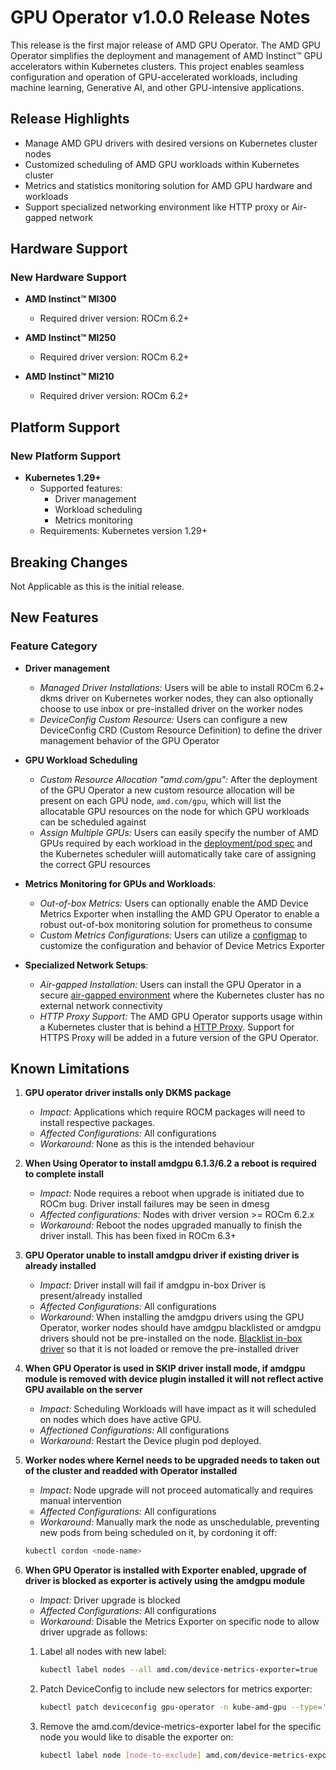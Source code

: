 # GPU Operator v1.0.0 Release Notes

This release is the first major release of AMD GPU Operator. The AMD GPU Operator simplifies the deployment and management of AMD Instinct™ GPU accelerators within Kubernetes clusters. This project enables seamless configuration and operation of GPU-accelerated workloads, including machine learning, Generative AI, and other GPU-intensive applications.

## Release Highlights

- Manage AMD GPU drivers with desired versions on Kubernetes cluster nodes
- Customized scheduling of AMD GPU workloads within Kubernetes cluster
- Metrics and statistics monitoring solution for AMD GPU hardware and workloads
- Support specialized networking environment like HTTP proxy or Air-gapped network

## Hardware Support

### New Hardware Support

- **AMD Instinct™ MI300**
  - Required driver version: ROCm 6.2+

- **AMD Instinct™ MI250**
  - Required driver version: ROCm 6.2+

- **AMD Instinct™ MI210**
  - Required driver version: ROCm 6.2+

## Platform Support

### New Platform Support

- **Kubernetes 1.29+**
  - Supported features:
    - Driver management
    - Workload scheduling
    - Metrics monitoring
  - Requirements: Kubernetes version 1.29+

## Breaking Changes

Not Applicable as this is the initial release.
</br>

## New Features

### Feature Category

- **Driver management**
  - *Managed Driver Installations:* Users will be able to install ROCm 6.2+ dkms driver on Kubernetes worker nodes, they can also optionally choose to use inbox or pre-installed driver on the worker nodes
  - *DeviceConfig Custom Resource:* Users can configure a new DeviceConfig CRD (Custom Resource Definition) to define the driver management behavior of the GPU Operator

- **GPU Workload Scheduling**
  - *Custom Resource Allocation "amd.com/gpu":* After the deployment of the GPU Operator a new custom resource allocation will be present on each GPU node, `amd.com/gpu`, which will list the allocatable GPU resources on the node for which GPU workloads can be scheduled against
  - *Assign Multiple GPUs:* Users can easily specify the number of AMD GPUs required by each workload in the [deployment/pod spec](https://instinct.docs.amd.com/projects/gpu-operator/en/release-v1.0.0/usage.html#creating-a-gpu-enabled-pod) and the Kubernetes scheduler wiill automatically take care of assigning the correct GPU resources

- **Metrics Monitoring for GPUs and Workloads**:
  - *Out-of-box Metrics:* Users can optionally enable the AMD Device Metrics Exporter when installing the AMD GPU Operator to enable a robust out-of-box monitoring solution for prometheus to consume
  - *Custom Metrics Configurations:* Users can utilize a [configmap](https://instinct.docs.amd.com/projects/gpu-operator/en/release-v1.0.0/metrics/exporter.html#configure-metrics-exporter) to customize the configuration and behavior of Device Metrics Exporter

- **Specialized Network Setups**:
  - *Air-gapped Installation:* Users can install the GPU Operator in a secure [air-gapped environment](https://instinct.docs.amd.com/projects/gpu-operator/en/release-v1.0.0/specialized_networks/airgapped-install.html) where the Kubernetes cluster has no external network connectivity
  - *HTTP Proxy Support:* The AMD GPU Operator supports usage within a Kubernetes cluster that is behind a [HTTP Proxy](https://instinct.docs.amd.com/projects/gpu-operator/en/release-v1.0.0/specialized_networks/http-proxy.html). Support for HTTPS Proxy will be added in a future version of the GPU Operator.

## Known Limitations

1. **GPU operator driver installs only DKMS package**
   - *Impact:* Applications which require ROCM packages will need to install respective packages.
   - *Affected Configurations:* All configurations
   - *Workaround:* None as this is the intended behaviour

2. **When Using Operator to install amdgpu 6.1.3/6.2 a reboot is required to complete install**
   - *Impact:* Node requires a reboot when upgrade is initiated due to ROCm bug. Driver install failures may be seen in dmesg
   - *Affected configurations:* Nodes with driver version >= ROCm 6.2.x
   - *Workaround:* Reboot the nodes upgraded manually to finish the driver install. This has been fixed in ROCm 6.3+

3. **GPU Operator unable to install amdgpu driver if existing driver is already installed**
   - *Impact:* Driver install will fail if amdgpu in-box Driver is present/already installed
   - *Affected Configurations:* All configurations
   - *Workaround:* When installing the amdgpu drivers using the GPU Operator, worker nodes should have amdgpu blacklisted or amdgpu drivers should not be pre-installed on the node. [Blacklist in-box driver](https://instinct.docs.amd.com/projects/gpu-operator/en/release-v1.0.0/drivers/installation.html#blacklist-inbox-driver) so that it is not loaded or remove the pre-installed driver

4. **When GPU Operator is used in SKIP driver install mode, if amdgpu module is removed with device plugin installed it will not reflect active GPU available on the server**
   - *Impact:* Scheduling Workloads will have impact as it will scheduled on nodes which does have active GPU.
   - *Affectioned Configurations:* All configurations
   - *Workaround:* Restart the Device plugin pod deployed.

5. **Worker nodes where Kernel needs to be upgraded needs to taken out of the cluster and readded with Operator installed**
   - *Impact:* Node upgrade will not proceed automatically and requires manual intervention
   - *Affected Configurations:* All configurations
   - *Workaround:* Manually mark the node as unschedulable, preventing new pods from being scheduled on it, by cordoning it off:

    ```bash
    kubectl cordon <node-name>
    ```

6. **When GPU Operator is installed with Exporter enabled, upgrade of driver is blocked as exporter is actively using the amdgpu module**
   - *Impact:* Driver upgrade is blocked
   - *Affected Configurations:* All configurations
   - *Workaround:* Disable the Metrics Exporter on specific node to allow driver upgrade as follows:

    1. Label all nodes with new label:

       ```bash
       kubectl label nodes --all amd.com/device-metrics-exporter=true
       ```

    2. Patch DeviceConfig to include new selectors for metrics exporter:

        ```bash
        kubectl patch deviceconfig gpu-operator -n kube-amd-gpu --type='merge' -p {"spec":{"metricsExporter":{"selector":{"feature.node.kubernetes.io/amd-gpu":"true","amd.com/device-metrics-exporter":"true"}}}}'
        ```
  
    3. Remove the amd.com/device-metrics-exporter label for the specific node you would like to disable the exporter on:

        ```bash
        kubectl label node [node-to-exclude] amd.com/device-metrics-exporter-
        ```

